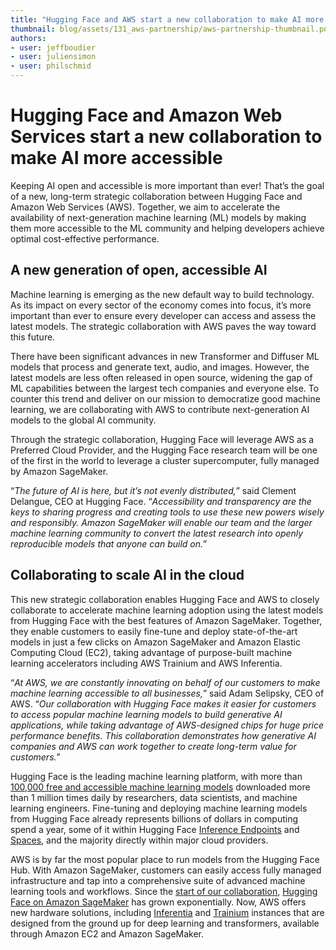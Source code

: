 ```yaml
---
title: "Hugging Face and AWS start a new collaboration to make AI more accessible" 
thumbnail: blog/assets/131_aws-partnership/aws-partnership-thumbnail.png
authors:
- user: jeffboudier
- user: juliensimon
- user: philschmid
---
```


# Hugging Face and Amazon Web Services start a new collaboration to make AI more accessible

<!-- {blog_metadata} -->
<!-- {authors} -->

Keeping AI open and accessible is more important than ever! That’s the goal of a new, long-term strategic collaboration between Hugging Face and Amazon Web Services (AWS). Together, we aim to accelerate the availability of next-generation machine learning (ML) models by making them more accessible to the ML community and helping developers achieve optimal cost-effective performance.

## A new generation of open, accessible AI 

Machine learning is emerging as the new default way to build technology. As its impact on every sector of the economy comes into focus, it’s more important than ever to ensure every developer can access and assess the latest models. The strategic collaboration with AWS paves the way toward this future. 

There have been significant advances in new Transformer and Diffuser ML models that process and generate text, audio, and images. However, the latest models are less often released in open source, widening the gap of ML capabilities between the largest tech companies and everyone else. To counter this trend and deliver on our mission to democratize good machine learning, we are collaborating with AWS to contribute next-generation AI models to the global AI community.

Through the strategic collaboration, Hugging Face will leverage AWS as a Preferred Cloud Provider, and the Hugging Face research team will be one of the first in the world to leverage a cluster supercomputer, fully managed by Amazon SageMaker.

“_The future of AI is here, but it’s not evenly distributed,_” said Clement Delangue, CEO at Hugging Face. “_Accessibility and transparency are the keys to sharing progress and creating tools to use these new powers wisely and responsibly. Amazon SageMaker will enable our team and the larger machine learning community to convert the latest research into openly reproducible models that anyone can build on._”

## Collaborating to scale AI in the cloud

This new strategic collaboration enables Hugging Face and AWS to closely collaborate to accelerate machine learning adoption using the latest models from Hugging Face with the best features of Amazon SageMaker. Together, they enable customers to easily fine-tune and deploy state-of-the-art models in just a few clicks on Amazon SageMaker and Amazon Elastic Computing Cloud (EC2), taking advantage of purpose-built machine learning accelerators including AWS Trainium and AWS Inferentia. 

“_At AWS, we are constantly innovating on behalf of our customers to make machine learning accessible to all businesses,_” said Adam Selipsky, CEO of AWS. “_Our collaboration with Hugging Face makes it easier for customers to access popular machine learning models to build generative AI applications, while taking advantage of AWS-designed chips for huge price performance benefits. This collaboration demonstrates how generative AI companies and AWS can work together to create long-term value for customers._” 

Hugging Face is the leading machine learning platform, with more than [100,000 free and accessible machine learning models](https://huggingface.co/models) downloaded more than 1 million times daily by researchers, data scientists, and machine learning engineers. Fine-tuning and deploying machine learning models from Hugging Face already represents billions of dollars in computing spend a year, some of it within Hugging Face [Inference Endpoints](https://huggingface.co/inference-endpoints) and [Spaces](https://huggingface.co/spaces), and the majority directly within major cloud providers. 

AWS is by far the most popular place to run models from the Hugging Face Hub. With Amazon SageMaker, customers can easily access fully managed infrastructure and tap into a comprehensive suite of advanced machine learning tools and workflows. Since the [start of our collaboration](https://huggingface.co/blog/the-partnership-amazon-sagemaker-and-hugging-face), [Hugging Face on Amazon SageMaker](https://aws.amazon.com/machine-learning/hugging-face/) has grown exponentially. Now, AWS offers new hardware solutions, including [Inferentia](https://aws.amazon.com/machine-learning/inferentia/) and [Trainium](https://aws.amazon.com/machine-learning/trainium/) instances that are designed from the ground up for deep learning and transformers, available through Amazon EC2 and Amazon SageMaker.
